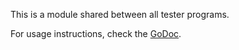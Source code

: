 This is a module shared between all tester programs.

For usage instructions, check the [GoDoc](https://pkg.go.dev/github.com/SystemQuest/tester-utils).